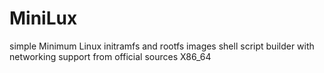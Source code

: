 # MiniLux
simple Minimum Linux initramfs and rootfs images shell script builder with networking support from official sources X86_64

